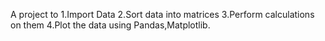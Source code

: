 A project to 
1.Import Data
2.Sort data into matrices
3.Perform calculations on them
4.Plot the data using Pandas,Matplotlib.


